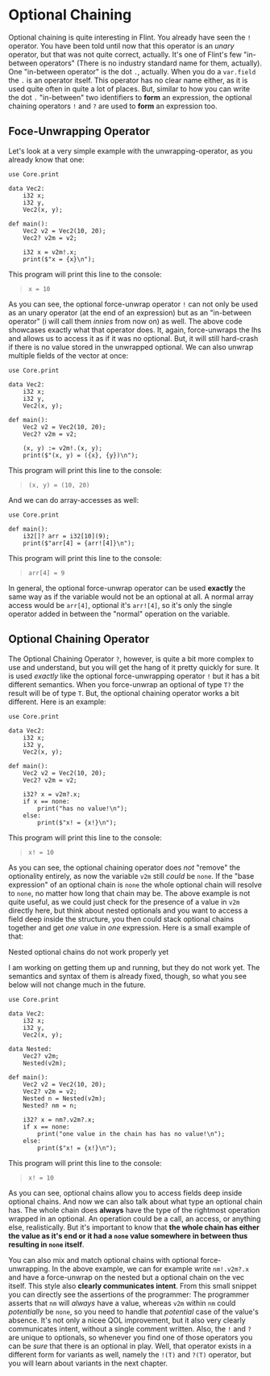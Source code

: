# Optional Chaining

Optional chaining is quite interesting in Flint. You already have seen the `!` operator. You have been told until now that this operator is an _unary_ operator, but that was not quite correct, actually. It's one of Flint's few "in-between operators" (There is no industry standard name for them, actually). One "in-between operator" is the dot `.`, actually. When you do a `var.field` the `.` is an operator itself. This operator has no clear name either, as it is used quite often in quite a lot of places. But, similar to how you can write the dot `.` "in-between" two identifiers to **form** an expression, the optional chaining operators `!` and `?` are used to **form** an expression too.

## Foce-Unwrapping Operator

Let's look at a very simple example with the unwrapping-operator, as you already know that one:

```ft
use Core.print

data Vec2:
	i32 x;
	i32 y,
	Vec2(x, y);

def main():
	Vec2 v2 = Vec2(10, 20);
	Vec2? v2m = v2;

	i32 x = v2m!.x;
	print($"x = {x}\n");
```

This program will print this line to the console:

> ```
> x = 10
> ```

As you can see, the optional force-unwrap operator `!` can not only be used as an unary operator (at the end of an expression) but as an "in-between operator" (i will call them _innies_ from now on) as well. The above code showcases exactly what that operator does. It, again, force-unwraps the lhs and allows us to access it as if it was no optional. But, it will still hard-crash if there is no value stored in the unwrapped optional. We can also unwrap multiple fields of the vector at once:

```ft
use Core.print

data Vec2:
	i32 x;
	i32 y,
	Vec2(x, y);

def main():
	Vec2 v2 = Vec2(10, 20);
	Vec2? v2m = v2;

	(x, y) := v2m!.(x, y);
	print($"(x, y) = ({x}, {y})\n");
```

This program will print this line to the console:

> ```
> (x, y) = (10, 20)
> ```

And we can do array-accesses as well:

```ft
use Core.print

def main():
	i32[]? arr = i32[10](9);
	print($"arr[4] = {arr![4]}\n");
```

This program will print this line to the console:

> ```
> arr[4] = 9
> ```

In general, the optional force-unwrap operator can be used **exactly** the same way as if the variable would not be an optional at all. A normal array access would be `arr[4]`, optional it's `arr![4]`, so it's only the single operator added in between the "normal" operation on the variable.

## Optional Chaining Operator

The Optional Chaining Operator `?`, however, is quite a bit more complex to use and understand, but you will get the hang of it pretty quickly for sure. It is used _exactly_ like the optional force-unwrapping operator `!` but it has a bit different semantics. When you force-unwrap an optional of type `T?` the result will be of type `T`. But, the optional chaining operator works a bit different. Here is an example:

```ft
use Core.print

data Vec2:
	i32 x;
	i32 y,
	Vec2(x, y);

def main():
	Vec2 v2 = Vec2(10, 20);
	Vec2? v2m = v2;

	i32? x = v2m?.x;
	if x == none:
		print("has no value!\n");
	else:
		print($"x! = {x!}\n");
```

This program will print this line to the console:

> ```
> x! = 10
> ```

As you can see, the optional chaining operator does _not_ "remove" the optionality entirely, as now the variable `v2m` still _could_ be `none`. If the "base expression" of an optional chain is `none` the whole optional chain will resolve to `none`, no matter how long that chain may be. The above example is not quite useful, as we could just check for the presence of a value in `v2m` directly here, but think about nested optionals and you want to access a field deep inside the structure, you then could stack optional chains together and get _one_ value in _one_ expression. Here is a small example of that:

<div class="warning">

Nested optional chains do not work properly yet

I am working on getting them up and running, but they do not work yet. The semantics and syntax of them is already fixed, though, so what you see below will not change much in the future.

</div>

```ft
use Core.print

data Vec2:
	i32 x;
	i32 y,
	Vec2(x, y);

data Nested:
	Vec2? v2m;
	Nested(v2m);

def main():
	Vec2 v2 = Vec2(10, 20);
	Vec2? v2m = v2;
	Nested n = Nested(v2m);
	Nested? nm = n;

	i32? x = nm?.v2m?.x;
	if x == none:
		print("one value in the chain has has no value!\n");
	else:
		print($"x! = {x!}\n");
```

This program will print this line to the console:

> ```
> x! = 10
> ```

As you can see, optional chains allow you to access fields deep inside optional chains. And now we can also talk about what type an optional chain has. The whole chain does **always** have the type of the rightmost operation wrapped in an optional. An operation could be a call, an access, or anything else, realistically. But it's important to know that **the whole chain has either the value as it's end or it had a `none` value somewhere in between thus resulting in `none` itself**.

You can also mix and match optional chains with optional force-unwrapping. In the above example, we can for example write `nm!.v2m?.x` and have a force-unwrap on the nested but a optional chain on the vec itself. This style also **clearly communicates intent**. From this small snippet you can directly see the assertions of the programmer: The programmer asserts that `nm` will _always_ have a value, whereas `v2m` within `nm` could _potentially_ be `none`, so you need to handle that _potential_ case of the value's absence. It's not only a nicee QOL improvement, but it also very clearly communicates intent, without a single comment written. Also, the `!` and `?` are unique to optionals, so whenever you find one of those operators you can be _sure_ that there is an optional in play. Well, that operator exists in a different form for variants as well, namely the `!(T)` and `?(T)` operator, but you will learn about variants in the next chapter.
